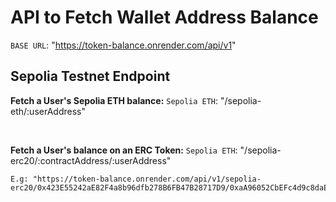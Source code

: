 # API to Fetch Wallet Address Balance

`BASE URL`: "https://token-balance.onrender.com/api/v1"

## Sepolia Testnet Endpoint

**Fetch a User's Sepolia ETH balance:**
`Sepolia ETH`: "/sepolia-eth/:userAddress"

<br/>

**Fetch a User's balance on an ERC Token:**
`Sepolia ETH`: "/sepolia-erc20/:contractAddress/:userAddress"

```
E.g: "https://token-balance.onrender.com/api/v1/sepolia-erc20/0x423E55242aE82F4a8b96dfb278B6FB47B28717D9/0xaA96052CbEFc4d9c8daEB069884A99E2cEFFB371"
```
